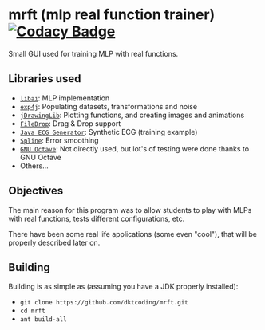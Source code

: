 # mrft (mlp real function trainer) [![Codacy Badge](https://api.codacy.com/project/badge/Grade/8332ce381fe54bc5bd24aec375443cc3)](https://www.codacy.com/app/dktcoding/mrft?utm_source=github.com&amp;utm_medium=referral&amp;utm_content=dktcoding/mrft&amp;utm_campaign=Badge_Grade)
Small GUI used for training MLP with real functions.

Libraries used
--------------
- [`libai`](https://github.com/kronenthaler/libai): MLP implementation
- [`exp4j`](https://github.com/dktcoding/exp4j): Populating datasets,
transformations and noise
- [`jDrawingLib`](https://github.com/dktcoding/jdrawinglib): Plotting functions,
and creating images and animations
- [`FileDrop`](http://iharder.sourceforge.net/current/java/filedrop/): Drag & Drop support
- [`Java ECG Generator`](http://www.mit.edu/~gari/CODE/ECGSYN/JAVA/APPLET2/ecgsyn/ecg-java/source.html): Synthetic ECG (training example)
- [`Spline`](https://source.android.com/): Error smoothing
- [`GNU Octave`](https://www.gnu.org/software/octave/): Not directly used, but lot's of testing were done thanks to 
  GNU Octave
- Others...

Objectives
----------
The main reason for this program was to allow students to play with MLPs with
real functions, tests different configurations, etc.

There have been some real life applications (some even "cool"), that will be
properly described later on.

Building
--------
Building is as simple as (assuming you have a JDK properly installed):
- `git clone https://github.com/dktcoding/mrft.git`
- `cd mrft`
- `ant build-all`
